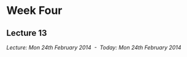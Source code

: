 Week Four
=========

Lecture 13
----------

*Lecture: Mon 24th February 2014  -  Today: Mon 24th February 2014*
